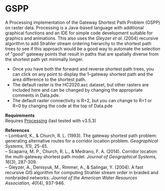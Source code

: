 # GSPP
A Processing implementation of the Gateway Shortest Path Problem (GSPP) on raster data. Processing is a Java-based language with additional graphical functions and an IDE for simple code development suitable for graphics and animations. This also uses the *Gleyzer et al.* (2004) recursive algorithm to add Strahler stream ordering hierarchy to the shortest path trees to see if this approach would be a good way to automate the selection of "good" gateway points that result in paths that are spatially diverse from the shortest path yet minimally longer.  
* Once you have both the forward and reverse shortest path trees, you can click on any point to display the 1-gateway shortest path and the area difference to the shortest path.  
* The default raster is the HC2020.asc dataset, but other rasters are included here and can be changed by changing the appropriate comments in Data.pde.  
* The default raster connectivity is R=2, but you can change to R=1 or R=0 by changing the code at the top of Data.pde

**Requirements**  
Requires [Processing](https://processing.org/) (last tested with v3.5.3)  
  
**References**  
– Lombard, K., & Church, R. L. (1993). The gateway shortest path problem: generating alternative routes for a corridor location problem. *Geographical Systems, 1*(1), 25-45.  
– Scaparra, M. P., Church, R. L., & Medrano, F. A. (2014). Corridor location: the multi-gateway shortest path model. *Journal of Geographical Systems, 16*(3), 287-309.  
– Gleyzer, A., Denisyuk, M., Rimmer, A., & Salingar, Y. (2004). A fast recursive GIS algorithm for computing Strahler stream order in braided and nonbraided networks. *Journal of the American Water Resources Association, 40*(4), 937-946. 
